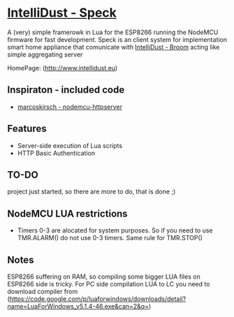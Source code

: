 # [IntelliDust - Speck](https://github.com/IntelliDust/speck)
A (very) simple framerowk in Lua for the ESP8266 running the NodeMCU firmware for fast development.
Speck is an client system for implementation smart home appliance that comunicate with [IntelliDust - Broom](https://github.com/IntelliDust/broom) acting like simple aggregating server

HomePage: (http://www.intellidust.eu)

## Inspiraton - included code
* [marcoskirsch - nodemcu-httpserver](https://raw.githubusercontent.com/marcoskirsch/nodemcu-httpserver/)

## Features

* Server-side execution of Lua scripts
* HTTP Basic Authentication

## TO-DO

project just started, so there are more to do, that is done ;)


## NodeMCU LUA restrictions

* Timers 0-3 are alocated for system purposes. So if you need to use TMR.ALARM() do not use 0-3 timers. Same rule for TMR.STOP()

## Notes

ESP8266 suffering on RAM, so compiling some bigger LUA files on ESP8266 side is tricky.
For PC side compilation LUA to LC you need to download compiler from (https://code.google.com/p/luaforwindows/downloads/detail?name=LuaForWindows_v5.1.4-46.exe&can=2&q=)